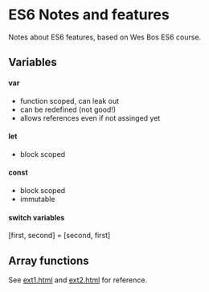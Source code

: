 # ES6 Notes and features

Notes about ES6 features, based on Wes Bos ES6 course. 

## Variables

#### var
* function scoped, can leak out
* can be redefined (not good!)
* allows references even if not assinged yet
#### let 
* block scoped
#### const
* block scoped
* immutable
#### switch variables
[first, second] = [second, first]

## Array functions

See [ext1.html](https://github.com/devgranlund/javascript-es6/blob/master/ext1.html) and [ext2.html](https://github.com/devgranlund/javascript-es6/blob/master/ext1.html) for reference.